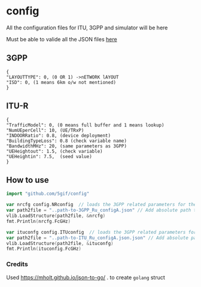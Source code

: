 # config
All the configuration files for ITU, 3GPP and simulator will be here

Must be able to valide all the JSON files [here](https://jsonlint.com/) 


## 3GPP
```
{
"LAYOUTTYPE": 0, (0 OR 1) ->nETWORK lAYOUT
"ISD": 0, (1 means 6km o/w not mentioned)
}
```


## ITU-R
```
{
"TrafficModel": 0, (0 means full buffer and 1 means lookup)
"NumUEperCell": 10, (UE/TRxP)
"INDOORRatio": 0.8, (device deployment)
"BuildingTypeLoss": 0.8 (check variable name)
"BandwidthMHz": 20, (same parameters as 3GPP)
"UEHeightout": 1.5, (check variable)
"UEHeightin": 7.5,  (seed value)
}
```

## How to use 

``` go
import "github.com/5gif/config"
```

``` go
var nrcfg config.NRconfig  // loads the 3GPP related parameters for the RURAL Evaluation Config. A (of ITU-R/WP5D)
var path2file = "..path-to-3GPP_Ru_configA.json" // Add absolute path to the json file
vlib.LoadStructure(path2file, &nrcfg)
fmt.Println(nrcfg.FcGHz)

var ituconfg config.ITUconfig  // loads the 3GPP related parameters for the RURAL Evaluation Config. A (of ITU-R/WP5D)
var path2file = "..path-to-ITU_Ru_configA.json.json" // Add absolute path to the json file
vlib.LoadStructure(path2file, &ituconfg)
fmt.Println(ituconfig.FcGHz)

```

### Credits
Used https://mholt.github.io/json-to-go/ . to create `golang` struct
